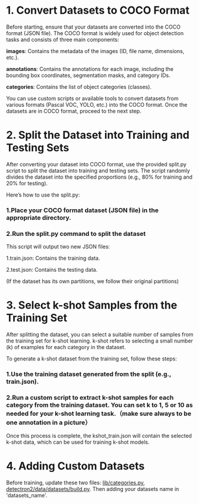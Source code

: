 # 1. Convert Datasets to COCO Format
Before starting, ensure that your datasets are converted into the COCO format (JSON file). The COCO format is widely used for object detection tasks and consists of three main components:

**images**: Contains the metadata of the images (ID, file name, dimensions, etc.).

**annotations**: Contains the annotations for each image, including the bounding box coordinates, segmentation masks, and category IDs.

**categories**: Contains the list of object categories (classes).

You can use custom scripts or available tools to convert datasets from various formats (Pascal VOC, YOLO, etc.) into the COCO format. Once the datasets are in COCO format, proceed to the next step.

# 2. Split the Dataset into Training and Testing Sets
After converting your dataset into COCO format, use the provided split.py script to split the dataset into training and testing sets. The script randomly divides the dataset into the specified proportions (e.g., 80% for training and 20% for testing).

Here’s how to use the split.py:
### 1.Place your COCO format dataset (JSON file) in the appropriate directory.
### 2.Run the split.py command to split the dataset

This script will output two new JSON files:

1.train.json: Contains the training data.

2.test.json: Contains the testing data.

(If the dataset has its own partitions, we follow their original partitions)

# 3. Select k-shot Samples from the Training Set
After splitting the dataset, you can select a suitable number of samples from the training set for k-shot learning. k-shot refers to selecting a small number (k) of examples for each category in the dataset.

To generate a k-shot dataset from the training set, follow these steps:

### 1.Use the training dataset generated from the split (e.g., train.json).
### 2.Run a custom script to extract k-shot samples for each category from the training dataset. You can set k to 1, 5 or 10 as needed for your k-shot learning task.（make sure always to be one annotation in a picture）

Once this process is complete, the kshot_train.json will contain the selected k-shot data, which can be used for training k-shot models.

# 4. Adding Custom Datasets

Before training, update these two files: [lib/categories.py](https://github.com/lovelyqian/CDFSOD-benchmark/blob/main/lib/categories.py#L73), [detectron2/data/datasets/build.py](https://github.com/lovelyqian/CDFSOD-benchmark/blob/main/detectron2/data/datasets/builtin.py#L320). Then adding your datasets name in 'datasets_name'.
